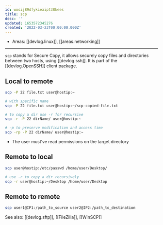 ```yaml
---
id: wosij89dfykieaipt38kees
title: scp
desc: ''
updated: 1653572345276
created: '2022-03-23T00:00:00.000Z'
---
```


- Areas: [[devlog.linux]], [[areas.networking]]

---

`scp` stands for Secure Copy, it allows securely copy files and directories between two hosts, using [[devlog.ssh]]. It is part of the [[devlog.OpenSSH]] client package.

## Local to remote

```bash
scp -P 22 file.txt user@hostip:~
```

```bash
# with specific name
scp -P 22 file.txt user@hostip:~/scp-copied-file.txt
```

```bash
# to copy a dir use -r for recursive
scp -r -P 22 dirName/ user@hostip:~
```

```bash
# -p to preserve modification and access time
scp -rp -P 22 dirName/ user@hostip:~
```

- The user must’ve read permissions on the target directory

## Remote to local

```bash
scp user@hostip:/etc/passwd /home/user/Desktop/

# use -r to copy a dir recursively
scp -r user@hostip:~/Desktop /home/user/Desktop
```

## Remote to remote

```bash
scp user1@IP1:/path_to_source user2@IP2:/path_to_destination
```

See also: [[devlog.sftp]], [[FileZilla]], [[WinSCP]]

